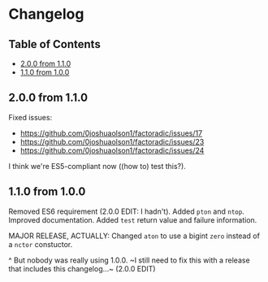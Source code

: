 # Changelog

## Table of Contents

- [2.0.0 from 1.1.0](#200-from-110)
- [1.1.0 from 1.0.0](#110-from-100)

## 2.0.0 from 1.1.0

Fixed issues:

- https://github.com/0joshuaolson1/factoradic/issues/17
- https://github.com/0joshuaolson1/factoradic/issues/23
- https://github.com/0joshuaolson1/factoradic/issues/24

I think we're ES5-compliant now ((how to) test this?). 

## 1.1.0 from 1.0.0

Removed ES6 requirement (2.0.0 EDIT: I hadn't). Added `pton` and `ntop`. Improved documentation. Added `test` return value and failure information.

MAJOR RELEASE, ACTUALLY: Changed `aton` to use a bigint `zero` instead of a `nctor` constuctor.

^ But nobody was really using 1.0.0. ~I still need to fix this with a release that includes this changelog...~ (2.0.0 EDIT)
